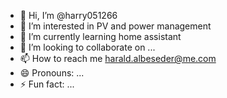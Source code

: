 - 👋 Hi, I’m @harry051266
- 👀 I’m interested in PV and power management
- 🌱 I’m currently learning home assistant
- 💞️ I’m looking to collaborate on ...
- 📫 How to reach me harald.albeseder@me.com
- 😄 Pronouns: ...
- ⚡ Fun fact: ...

<!---
harry051266/harry051266 is a ✨ special ✨ repository because its `README.md` (this file) appears on your GitHub profile.
You can click the Preview link to take a look at your changes.
--->
